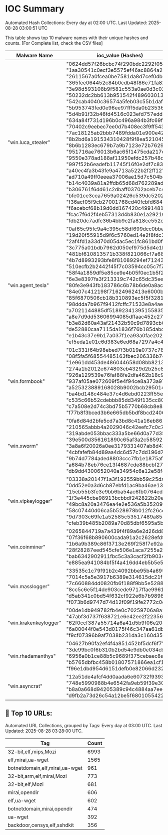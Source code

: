 # IOC Summary

Automated Hash Collections: Every day at 02:00 UTC. Last Updated: 2025-08-28 03:00:51 UTC

This table shows top 10 malware names with their unique hashes and counts. [For Complete list, check the CSV files]

| Malware Name | ioc_value (Hashes) | Count |
|--------------|--------------------|-------|
|  "win.luca_stealer" |  "0624dd57f26bcbc74f290bdc2292f05c"<br> "1aa30541c0ecf3e5575ef46ac8864a2a"<br> "2611567a0fcea0be7581da8d7cef0dbd"<br> "365fee064452c84b0cdb48f86e71fa82"<br> "3e98d593108b9f581c553a0ae0d3c02d"<br> "50232dc2bb613b951542f48960301323"<br> "542cab4040c36574a5feb03c55b1dafd"<br> "5b953743fed0e96ee97fff5da0b23536"<br> "5d4b91f32b46fd4516c023efd757edd2"<br> "634a84f731d196b0c496a984b3fc69f5"<br> "70402c9eebec7ee0d7b408ec3f9ff543"<br> "7ac18125ab2bbb7489fdda01e900e42e"<br> "8b2bd6a191534310428f9f8ea5210455"<br> "8b6b1283ec679b7a9b7123e72b762998"<br> "951716ae76013b6ac65f1475cda217c4"<br> "9550e378ad188af11950efdc257b48d9"<br> "997f52b6eadefb11745f16f0e2df7c83"<br> "a40ec4fa3b43fe9a4713a522b2f2ff12"<br> "ad710a49ff0eeea37006ae15d7c504bc"<br> "b14c4039a81a2ffdb65d68d762289ad5"<br> "b306761f6dd61c2dbaff03702aceb7c4"<br> "bfe01ce3cea7659a02426c539dc5202e"<br> "f36acf05f9cb27001768cd40fcbfd684"<br> "f6acebcf68b19d0dd167420c49914811"<br> "fcac7f6d2f4eb57313d4b830e1a29210"<br> "fdb20dc7adfc36b4bb9c2fa818ce552c" | 26 |
|  "win.agent_tesla" |  "0af65c95fc9a4c395c58df699dcc0bbe"<br> "19d20f55915d9f6c5760ed14e2f8fdc3"<br> "2af4fd1a33d70d05dac5ec1fc861bd0f"<br> "3c775a01bdb7962d050ef975d5d4e1b6"<br> "481bf610813571b338f821066cf7a682"<br> "4b7d8993293bfe8f81089294ef71243e"<br> "510ecfb2b2442f45f7c03594cc05c7f7"<br> "58f4a1859df5e85ce9e4b05f0ec1b5f2"<br> "6e3e8397fa3f213319c742c65dc35eed"<br> "80fe3e943fb183786c6b78b6de0a8acb"<br> "84e07c412198f71624962413e6000bff"<br> "85f6870506cb18b310893ec5f5f32813"<br> "98ddda7b967f9412fcffc71533e8a4ae"<br> "a7021144885df518923413951558352c"<br> "a8e7d9dd53606994085dffaac452c27f"<br> "b3e82d60a43af21432b50c9d7893cb0a"<br> "de52880caa7115da1836f76b185dabda"<br> "e1b43c37e9b17a037f1ea93a0fae2025"<br> "ef5eda1e01c6d383e6ed68a7297a4c4a" | 19 |
|  "win.formbook" |  "01c331f64b98ebed7f3b019a0737c784"<br> "08f5fa5f68554485163fbec206336b74"<br> "1e961dd453de486044658d08bb821390"<br> "274a1b2012e674803eb4329d2b25c805"<br> "926a129539e76faf88fe2dfa462b18c9"<br> "937af05ae072609f5e4f94ce8a373a97"<br> "a525323889168028b9002bcb29501465"<br> "ba4bd148c484e37c4d6ebd0223ff55eb"<br> "c535c66b52cdebbb85dd349f135cc803"<br> "c7a508e2d74c3bd75b5770b68cb8e80a"<br> "f77b8f3bced3b6e665db5bdf8bcd2406" | 11 |
|  "win.xworm" |  "0fa6d84d2bfe5cd7a3bd8c41a16eb862"<br> "210565abbb4a2029046c42eefc7c0c71"<br> "319abde053bbac333a5be66d0a77d350"<br> "39e500d356161890c65af3a2c585923f"<br> "3a8a6f20026a0ee3179331407ab8d41a"<br> "4cbfafefb84d89aa4dc6d57c7dd196d7"<br> "9b74d7784aded8803ccc7fb1e1875af3"<br> "a684b78eb76ce13f4687cde88bcbf27d"<br> "db9dd4300652040a34954c6a12e58f88" | 9 |
|  "win.vipkeylogger" |  "03338a20147f1a3f192559bb59c25daf"<br> "0dd52e0a3d6cb87ebfd1ac9ba46ae13f"<br> "15eb55b3fe3e9bb6ba54ac6fb0764ed9"<br> "1f3e445cbe98913bcbbdf242822b20e9"<br> "49bc8a20a3476ea4e2e536a5b35209fb"<br> "58c07440d06ca5b528978b012fc26cd3"<br> "9d7303c69fe1a52585c53517489a8584"<br> "cfeb39b485b2089a70d85dbf6595a5b0" | 8 |
|  "win.coinminer" |  "0265844719a7a439f4f89a6e2d26dd85"<br> "07f36f68b890600cada91a2c2628efd9"<br> "1b6a9b389c86f3713e269f258f7e92ad"<br> "28f28287eed545cfe506e1aca7255a27"<br> "bab6342902911fbc5c3a3cacf2fb9034"<br> "e885ea941084bf5f4a416dd4eb5b5e50" | 6 |
|  "win.masslogger" |  "33535c1c79f91b2c4092bbe95b4a6958"<br> "7014c5a5e3917b6389e314615dc21f94"<br> "7c660884dd0820fb6f188f9bb5e52882"<br> "8cc5c6e5f14de903cede9717ffae9961"<br> "d5ab341c0bd54f632cf922e6b7b9898d"<br> "f073b6d9747d74d12f09f19fe2772c0c" | 6 |
|  "win.krakenkeylogger" |  "00de1db949782fb4e0c70259706a8a10"<br> "47abf3d737f638721e6e42ee2f223563"<br> "62f0ccf387a55714a6a41d5b9f06e208"<br> "6a00044f0e543d0175f46c347aa61dbd"<br> "f9cf07396b9af7038b231da3c160d35e" | 5 |
|  "win.rhadamanthys" |  "04627b90fa2ef4f4a851452bf5dcf6f7"<br> "3de99bc0f6b310b2bd54e9db0e034cb1"<br> "6956a0b1ce88b5c9689f375cebaec8ab"<br> "b5765dbfbc458b01807571866ea1cf12"<br> "f96e1dbd954d6151defb0e82066d2322" | 5 |
|  "win.asyncrat" |  "12a51de4afcf4dd0aada6e60732f9393"<br> "748e5990988b4e6542fa9eb59f39e305"<br> "b8a0a668d94205389c94c4884aa7eecf"<br> "d9fb2a73d26c54a12be5f6801055422b" | 4 |

<!-- url_summary_start -->
## 🔗 Top 10 URLs:

Automated URL Collections, grouped by Tags: Every day at 03:00 UTC. Last Updated: 2025-08-28 03:28:00 UTC.

| Tag | Count |
|-----|-------|
| 32-bit,elf,mips,Mozi | 6993 |
| elf,mirai,ua-wget | 1565 |
| botnetdomain,elf,mirai,ua-wget | 961 |
| 32-bit,arm,elf,mirai,Mozi | 773 |
| 32-bit,elf,Mozi | 681 |
| mirai,opendir | 606 |
| elf,ua-wget | 602 |
| botnetdomain,mirai,opendir | 474 |
| ua-wget | 392 |
| backdoor,censys,elf,sshdkit | 356 |
<!-- url_summary_end -->
